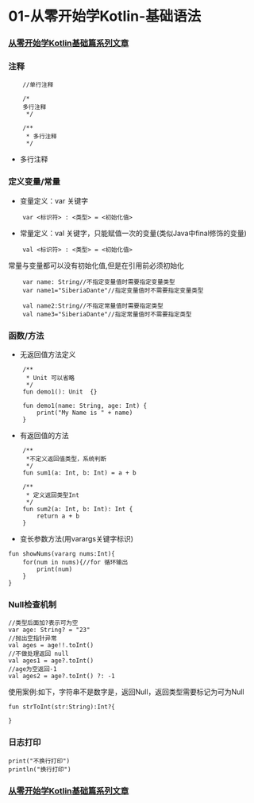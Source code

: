# 01-从零开始学Kotlin-基础语法

### [从零开始学Kotlin基础篇系列文章](https://github.com/SiberiaDante/KotlinForAndroid)

### 注释
```aidl
    //单行注释
```
```aidl
    /*
    多行注释
     */
```
```aidl
    /**
     * 多行注释
     */
```
* 多行注释

### 定义变量/常量
* 变量定义：var 关键字
```
    var <标识符> : <类型> = <初始化值>
```
* 常量定义：val 关键字，只能赋值一次的变量(类似Java中final修饰的变量)
```
    val <标识符> : <类型> = <初始化值>
```
常量与变量都可以没有初始化值,但是在引用前必须初始化
```
    var name: String//不指定变量值时需要指定变量类型
    var name1="SiberiaDante"//指定变量值时不需要指定变量类型

    val name2:String//不指定常量值时需要指定类型
    val name3="SiberiaDante"//指定常量值时不需要指定类型
```
### 函数/方法
* 无返回值方法定义
```aidl
    /**
     * Unit 可以省略
     */
    fun demo1(): Unit  {}
```
```aidl
    fun demo1(name: String, age: Int) {
        print("My Name is " + name)
    }
```
* 有返回值的方法
```aidl
    /**
     *不定义返回值类型，系统判断
     */
    fun sum1(a: Int, b: Int) = a + b
```
```aidl
    /**
     * 定义返回类型Int
     */
    fun sum2(a: Int, b: Int): Int {
        return a + b
    }
```
* 变长参数方法(用varargs关键字标识)
```
fun showNums(vararg nums:Int){
    for(num in nums){//for 循环输出
        print(num)
    }
}
```
### Null检查机制

```
//类型后面加?表示可为空
var age: String? = "23" 
//抛出空指针异常
val ages = age!!.toInt()
//不做处理返回 null
val ages1 = age?.toInt()
//age为空返回-1
val ages2 = age?.toInt() ?: -1
```
使用案例:如下，字符串不是数字是，返回Null，返回类型需要标记为可为Null
```
fun strToInt(str:String):Int?{
	
}
```
### 日志打印
```
print("不换行打印")
println("换行打印")
```
### [从零开始学Kotlin基础篇系列文章](https://github.com/SiberiaDante/KotlinForAndroid)